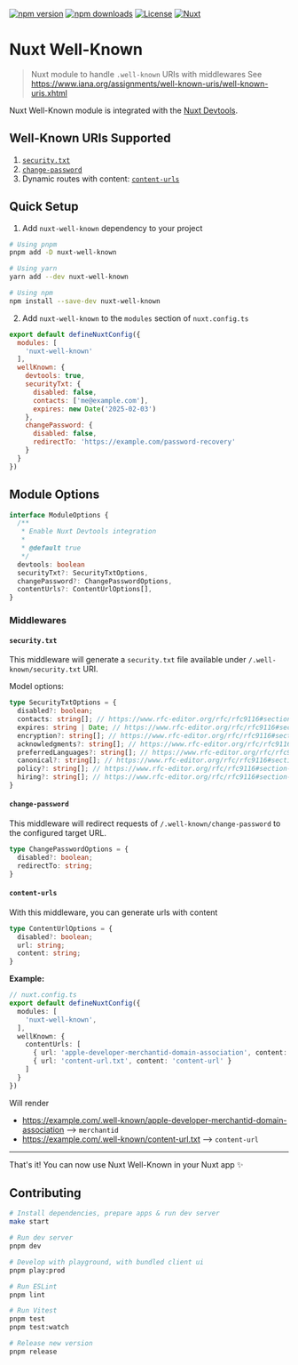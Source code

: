 <!-- omit in toc -->

[![npm version][npm-version-src]][npm-version-href]
[![npm downloads][npm-downloads-src]][npm-downloads-href]
[![License][license-src]][license-href]
[![Nuxt][nuxt-src]][nuxt-href]

# Nuxt Well-Known

> Nuxt module to handle `.well-known` URIs with middlewares
> See https://www.iana.org/assignments/well-known-uris/well-known-uris.xhtml

Nuxt Well-Known module is integrated with the [Nuxt Devtools](https://github.com/nuxt/devtools).


## Well-Known URIs Supported

1. [`security.txt`](#securitytxt)
2. [`change-password`](#change-password)
3. Dynamic routes with content: [`content-urls`](#content-urls)

## Quick Setup

1. Add `nuxt-well-known` dependency to your project

```bash
# Using pnpm
pnpm add -D nuxt-well-known

# Using yarn
yarn add --dev nuxt-well-known

# Using npm
npm install --save-dev nuxt-well-known
```

2. Add `nuxt-well-known` to the `modules` section of `nuxt.config.ts`

```js
export default defineNuxtConfig({
  modules: [
    'nuxt-well-known'
  ],
  wellKnown: {
    devtools: true,
    securityTxt: {
      disabled: false,
      contacts: ['me@example.com'],
      expires: new Date('2025-02-03')
    },
    changePassword: {
      disabled: false,
      redirectTo: 'https://example.com/password-recovery'
    }
  }
})
```

## Module Options

```ts
interface ModuleOptions {
  /**
   * Enable Nuxt Devtools integration
   *
   * @default true
   */
  devtools: boolean
  securityTxt?: SecurityTxtOptions,
  changePassword?: ChangePasswordOptions,
  contentUrls?: ContentUrlOptions[],
}
```

### Middlewares

#### `security.txt`

This middleware will generate a `security.txt` file available under `/.well-known/security.txt` URI.

Model options:

```ts
type SecurityTxtOptions = {
  disabled?: boolean;
  contacts: string[]; // https://www.rfc-editor.org/rfc/rfc9116#section-2.5.3
  expires: string | Date; // https://www.rfc-editor.org/rfc/rfc9116#section-2.5.5
  encryption?: string[]; // https://www.rfc-editor.org/rfc/rfc9116#section-2.5.4
  acknowledgments?: string[]; // https://www.rfc-editor.org/rfc/rfc9116#section-2.5.1
  preferredLanguages?: string[]; // https://www.rfc-editor.org/rfc/rfc9116#section-2.5.8
  canonical?: string[]; // https://www.rfc-editor.org/rfc/rfc9116#section-2.5.2
  policy?: string[]; // https://www.rfc-editor.org/rfc/rfc9116#section-2.5.7
  hiring?: string[]; // https://www.rfc-editor.org/rfc/rfc9116#section-2.5.6
}
```

#### `change-password`

This middleware will redirect requests of `/.well-known/change-password` to the configured target URL.

```ts
type ChangePasswordOptions = {
  disabled?: boolean;
  redirectTo: string;
}
```

#### `content-urls`

With this middleware, you can generate urls with content

```ts
type ContentUrlOptions = {
  disabled?: boolean;
  url: string;
  content: string;
}
```

**Example:**

```ts
// nuxt.config.ts
export default defineNuxtConfig({
  modules: [
    'nuxt-well-known',
  ],
  wellKnown: {
    contentUrls: [
      { url: 'apple-developer-merchantid-domain-association', content: 'merchantid' },
      { url: 'content-url.txt', content: 'content-url' }
    ]
  }
})
```

Will render
- https://example.com/.well-known/apple-developer-merchantid-domain-association --> `merchantid`
- https://example.com/.well-known/content-url.txt --> `content-url`

---

That's it! You can now use Nuxt Well-Known in your Nuxt app ✨

## Contributing

```bash
# Install dependencies, prepare apps & run dev server
make start

# Run dev server
pnpm dev

# Develop with playground, with bundled client ui
pnpm play:prod

# Run ESLint
pnpm lint

# Run Vitest
pnpm test
pnpm test:watch

# Release new version
pnpm release
```

<!-- Badges -->
[npm-version-src]: https://img.shields.io/npm/v/nuxt-well-known/latest.svg?style=flat&colorA=18181B&colorB=28CF8D
[npm-version-href]: https://npmjs.com/package/nuxt-well-known

[npm-downloads-src]: https://img.shields.io/npm/dm/nuxt-well-known.svg?style=flat&colorA=18181B&colorB=28CF8D
[npm-downloads-href]: https://npmjs.com/package/nuxt-well-known

[license-src]: https://img.shields.io/npm/l/nuxt-well-known.svg?style=flat&colorA=18181B&colorB=28CF8D
[license-href]: https://npmjs.com/package/nuxt-well-known

[nuxt-src]: https://img.shields.io/badge/Nuxt-18181B?logo=nuxt.js
[nuxt-href]: https://nuxt.com
